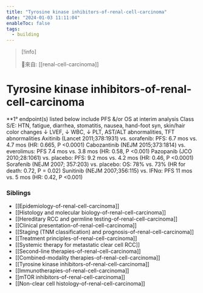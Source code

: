 ```yaml
---
title: "Tyrosine kinase inhibitors-of-renal-cell-carcinoma"
date: "2024-01-03 11:11:04"
enableToc: false
tags:
  - building
---
```

> [!info]
>
> 🌱來自: [[renal-cell-carcinoma]]
# Tyrosine kinase inhibitors-of-renal-cell-carcinoma
\*\*1° endpoint(s) listed below include PFS &/or OS at interim analysis Class S/E: HTN, fatigue, diarrhea, stomatitis, nausea, hand-foot syn, skin/hair color changes ↓ LVEF, ↓ WBC, ↓ PLT, AST/ALT abnormalities, TFT abnormalities
Axitinib (Lancet 2011;378:1931) vs. sorafenib: PFS: 6.7 mos vs. 4.7 mos (HR: 0.665, P <0.0001)
Cabozantinib (NEJM 2015;373:1814) vs. everolimus: PFS 7.4 mos vs. 3.8 mos (HR: 0.58, P <0.001)
Pazopanib (JCO 2010;28:1061) vs. placebo: PFS: 9.2 mos vs. 4.2 mos (HR: 0.46, P <0.0001)
Sorafenib (NEJM 2007; 357:203) vs. placebo: OS: 78% vs. 73% (HR for death: 0.72, P = 0.02)
Sunitinib (NEJM 2007;356:115) vs. IFNα: PFS 11 mos vs. 5 mos (HR: 0.42, P <0.001)
### Siblings
- [[Epidemiology-of-renal-cell-carcinoma]]
- [[Histology and molecular biology-of-renal-cell-carcinoma]]
- [[Hereditary RCC and germline testing-of-renal-cell-carcinoma]]
- [[Clinical presentation-of-renal-cell-carcinoma]]
- [[Staging (TNM classification) and prognosis-of-renal-cell-carcinoma]]
- [[Treatment principles-of-renal-cell-carcinoma]]
- [[Systemic therapy for metastatic clear cell RCC]]
- [[Second-line therapies-of-renal-cell-carcinoma]]
- [[Combined-modality therapies-of-renal-cell-carcinoma]]
- [[Tyrosine kinase inhibitors-of-renal-cell-carcinoma]]
- [[Immunotherapies-of-renal-cell-carcinoma]]
- [[mTOR inhibitors-of-renal-cell-carcinoma]]
- [[Non-clear cell histology-of-renal-cell-carcinoma]]

